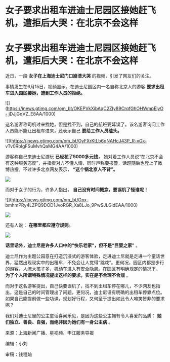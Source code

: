 # 女子要求出租车进迪士尼园区接她赶飞机，遭拒后大哭：在北京不会这样

# 女子要求出租车进迪士尼园区接她赶飞机，遭拒后大哭：在北京不会这样

近日，一段 **女子在上海迪士尼门口崩溃大哭** 的视频，引发了网友们的关注。

事情发生在6月15日，视频显示，在迪士尼园区内一名自称北京人的游客 **要求出租车进入园区接她，遭到工作人员的拒绝。**

![](https://inews.gtimg.com/om_bt/OKEPVkXibAqC2ZIy89CrqfGhOHWmpElyO-
jDJjGqVZ_E8AA/1000)

这名游客称司机过来找她，但是找不到，自己的航班要延误了。该名游客询问工作人员能不能让出租车进来，还表示自己 **要给工作人员磕头。**

![](https://inews.gtimg.com/om_bt/OyFXrKtLb6qNAHcJ43P_R-vGk-
vTv0RbIgFSuMvhQaMG4AA/1000)

游客称自己来迪士尼游玩 **已经花了5000多元钱，**
她对着工作人员说“在北京不会有这种服务态度”，并指责对方不懂人情，同时声称要报警，话题随后也登上了微博热搜。不过许多北京网友表示，
**“这个锅北京人不背”。**

![](https://inews.gtimg.com/om_bt/OqaUUFxwdDplbHkFwcvPnTPzKA7CtUXm5Ha5wSHlfECq8AA/1000)

而对于女子的行为，许多人指出， **自己没有时间概念，要误机了怪谁呢！**

![](https://inews.gtimg.com/om_bt/Opx-
bmhmPRy4LZPQ9DOD1JvoRGR_Xa8LJo_9PwSJLGidEAA/1000)

![](https://inews.gtimg.com/om_bt/OFjGcoKXDGwLbWuqqMjPlDbr_1ql_4tmMd9c88fBkaqiwAA/1000)

还有人说： **在哪里都应遵守规则。**

![](https://inews.gtimg.com/om_bt/OJ1cFWdez7FPulknPJimaEq4blmhQVG4K9wnDMUDkG0sMAA/1000)

**话里话外，迪士尼是许多人口中的“快乐老家”，但不是“巨婴之家”** 。

迪士尼作为主题公园意在打造沉浸式的游客体验，走进迪士尼就是走进一个童话世界，猛然出现现实中的出租车，不免会让人觉得“跳戏”。更何况，园区内都是步行的游客，人流大孩子多，机动车进入有安全隐患。在园区有明确规定的情况下，
**为了个人所谓特殊情况提出这样的要求，实在是不合理不合规** 。

而对于这名游客提出，自己快要误机了，找不到出租车停在哪儿，不少网友也指出，这是自己的时间管理出了问题，更何况，迪士尼设有明确的出租车停靠点位。如果自己能提前做一些功课，规划好行程，又何至于提出如此令人啼笑皆非的要求呢？

我们对迪士尼里的公主童话喜闻乐见，是因为这些公主拥有令人喜爱的品质： **她们独立、善良、自强，而绝非因为她们有一身公主病** 。

来源：上海新闻广播、星视频、申江服务导报

编辑：小刘

审稿：钱程灿

